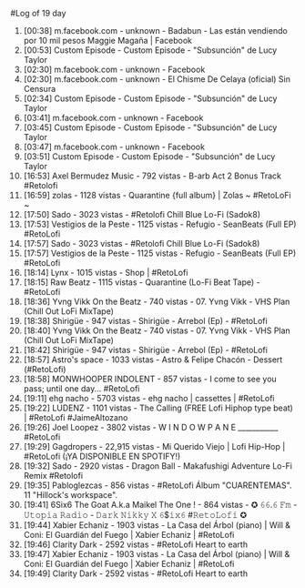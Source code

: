 #Log of 19 day

1. [00:38] m.facebook.com - unknown - Badabun - Las están vendiendo por 10 mil pesos Maggie Magaña | Facebook
1. [00:53] Custom Episode - Custom Episode - "Subsunción" de Lucy Taylor
1. [02:30] m.facebook.com - unknown - Facebook
1. [02:30] m.facebook.com - unknown - El Chisme De Celaya (oficial) Sin Censura
1. [02:34] Custom Episode - Custom Episode - "Subsunción" de Lucy Taylor
1. [03:41] m.facebook.com - unknown - Facebook
1. [03:45] Custom Episode - Custom Episode - "Subsunción" de Lucy Taylor
1. [03:47] m.facebook.com - unknown - Facebook
1. [03:51] Custom Episode - Custom Episode - "Subsunción" de Lucy Taylor
1. [16:53] Axel Bermudez Music - 792 vistas - B-arb Act 2 Bonus Track #Retolofi
1. [16:59] zolas - 1128 vistas - Quarantine {full album} | Zolas  ~ #RetoLoFi ~
1. [17:50] Sado - 3023 vistas - #Retolofi Chill Blue Lo-Fi (Sadok8)
1. [17:53] Vestigios de la Peste - 1125 vistas - Refugio - SeanBeats (Full EP) #RetoLofi
1. [17:57] Sado - 3023 vistas - #Retolofi Chill Blue Lo-Fi (Sadok8)
1. [17:57] Vestigios de la Peste - 1125 vistas - Refugio - SeanBeats (Full EP) #RetoLofi
1. [18:14] Lynx - 1015 vistas - Shop | #RetoLofi
1. [18:15] Raw Beatz - 1115 vistas - Quarantine (Lo-Fi Beat Tape) - #RetoLofi
1. [18:36] Yvng Vikk On the Beatz - 740 vistas - 07. Yvng Vikk - VHS Plan (Chill Out LoFi MixTape)
1. [18:38] Shirigüe - 947 vistas - Shirigüe - Arrebol (Ep) - #RetoLofi
1. [18:40] Yvng Vikk On the Beatz - 740 vistas - 07. Yvng Vikk - VHS Plan (Chill Out LoFi MixTape)
1. [18:42] Shirigüe - 947 vistas - Shirigüe - Arrebol (Ep) - #RetoLofi
1. [18:57] Astro's space - 1033 vistas - Astro & Felipe Chacón - Dessert (#RetoLofi)
1. [18:58] MONWHOOPER INDOLENT - 857 vistas - I come to see you pass; until one day...                                                   #RetoLofi
1. [19:11] ehg nacho - 5703 vistas - ehg nacho | cassettes | #RetoLofi
1. [19:22] LUDENZ - 1101 vistas - The Calling (FREE Lofi Hiphop type beat) | #RetoLofi #JaimeAltozano
1. [19:26] Joel Loopez - 3802 vistas - W I N D O W P A N E ___________ #RetoLofi
1. [19:29] Gagdropers - 22,915 vistas - Mi Querido Viejo | Lofi Hip-Hop | #RetoLofi (¡YA DISPONIBLE EN SPOTIFY!)
1. [19:32] Sado - 2920 vistas - Dragon Ball - Makafushigi Adventure Lo-Fi Remix #Retolofi
1. [19:35] Pabloglezcas - 856 vistas - #RetoLofi Álbum "CUARENTEMAS". 11 "Hillock's workspace".
1. [19:41] 6Six6 The Goat A.k.a Maikel The One ! - 864 vistas - ✪ 𝟼𝟼.𝟼 𝙵𝚖 - 𝚄𝚝𝚘𝚙𝚒𝚊 𝚁𝚊𝚍𝚒𝚘 - 𝙳𝚊𝚛𝚔 𝙽𝚒𝚔𝚔𝚢 𝚇 𝟼$𝚒𝚡𝟼 #𝚁𝚎𝚝𝚘𝙻𝚘𝚏𝚒 ✪
1. [19:44] Xabier Echaniz - 1903 vistas - La Casa del Árbol (piano) | Will & Coni: El Guardián del Fuego | Xabier Echaniz | #RetoLofi
1. [19:46] Clarity Dark - 2592 vistas - #RetoLofi Heart to earth
1. [19:47] Xabier Echaniz - 1903 vistas - La Casa del Árbol (piano) | Will & Coni: El Guardián del Fuego | Xabier Echaniz | #RetoLofi
1. [19:49] Clarity Dark - 2592 vistas - #RetoLofi Heart to earth
